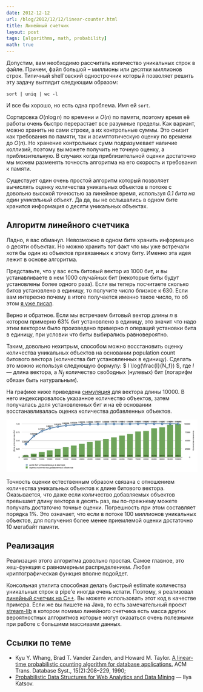 ```yaml
---
date: 2012-12-12
url: /blog/2012/12/12/linear-counter.html
title: Линейный счетчик
layout: post
tags: [algorithms, math, probability]
math: true
---
```


Допустим, вам необходимо рассчитать количество уникальных строк в файле. Причем, файл большой – миллионы или десятки миллионов строк. Типичный shell'овский однострочник который позволяет решить эту задачу выглядит следующим образом:

	sort | uniq | wc -l

И все бы хорошо, но есть одна проблема. Имя ей `sort`.

Сортировка $O(n \log n)$ по времени и $O(n)$ по памяти, поэтому время её работы очень быстро перерастает все разумные пределы. Как вариант, можно хранить не сами строки, а их контрольные суммы. Это снизит как требования по памяти, так и асимптотическую оценку по времени до $O(n)$. Но хранение контрольных сумм подразумевает наличие коллизий, поэтому вы можете получить не точную оценку, а приблизительную. В случаях когда приблизительной оценки достаточно мы можем разменять точность алгоритма на его скорость и требования к памяти.

Существует один очень простой алгоритм который позволяет вычислять оценку количества уникальных объектов в потоке с довольно высокой точностью за линейное время, используя _0.1 бита на один уникальный объект_. Да да, вы не ослышались в одном бите хранится информация о десяти уникальных объектах.

## Алгоритм линейного счетчика

Ладно, я вас обманул. Невозможно в одном бите хранить информацию о десяти объектах. Но можно хранить тот факт что мы уже встречали хотя бы один из объектов привязанных к этому биту. Именно эта идея лежит в основе алгоритма.

Представьте, что у вас есть битовый вектор из 1000 бит, и вы устанавливаете в нем 1000 случайных бит (некоторые биты будут установлены более одного раза). Если вы теперь посчитаете сколько битов установлено в единицу, то получите число близкое к 630. Если вам интересно почему в итоге получается именно такое число, то об этом [я уже писал][ref-one-in-a-million].

Верно и обратное. Если мы встречаем битовый вектор длины $n$ в котором примерно 63% бит установлено в единицу, это значит что надо этим вектором было произведено примерно $n$ операций установки бита в единицу, при условии что биты выбирались равновероятно.

Таким, довольно нехитрым, способом можно восстановить оценку количества уникальных объектов на основании population count битового вектора (количества бит установленных в единицу). Сделать это можно используя следующую формулу: $ l \log(\frac{l}{N_f}) $, где $l$ — длина вектора, а $N_f$ количество свободных (нулевых) бит (логарифм обязан быть натуральным).

На графике ниже приведена [симуляция][ref-gist] для вектора длины 10000. В него индексировалось указанное количество объектов, затем получалась доля установленных бит и на её основании восстанавливалась оценка количества добавленных объектов.

![Тестирование линейного счетчика](/images/linear-counter/fig1.png)

Точность оценки естественным образом связана с отношением количества уникальных объектов к длине битового вектора. Оказывается, что даже если количество добавляемых объектов превышает длину вектора в десять раз, вы по-прежнему можете получать достаточно точные оценки. Погрешность при этом составляет порядка 1%. Это означает, что если в потоке 100 миллионов уникальных объектов, для получения более менее приемлемой оценки достаточно 10 мегабайт памяти.

## Реализация

Реализация этого алгоритма довольно простая. Самое главное, это хеш-функция с равномерным распределением. Любая криптографическая функция вполне подойдет.

Консольная утилита способная делать быстрый estimate количества уникальных строк в pipe'е иногда очень кстати. Поэтому, я реализовал [линейный счетчик на C++][ref-github]. Вы можете использовать этот код в качестве примера. Если же вы пишете на Java, то есть замечательный проект [stream-lib][ref-stream-lib] в котором помимо линейного счетчика есть масса других вероятностных алгоритмов которые могут оказаться очень полезными при работе с большими массивами данных.

## Ссылки по теме

* Kyu Y. Whang, Brad T. Vander Zanden, and Howard M. Taylor. [A linear-time probabilistic counting algorithm for database applications.](http://dblab.kaist.ac.kr/Publication/pdf/ACM90_TODS_v15n2.pdf) ACM Trans. Database Syst., 15(2):208–229, 1990;
* [Probabilistic Data Structures for Web Analytics and Data Mining](http://highlyscalable.wordpress.com/2012/05/01/probabilistic-structures-web-analytics-data-mining/) — Ilya Katsov.

[ref-one-in-a-million]: /blog/2012/04/16/one-in-a-million.html
[ref-gist]: https://gist.github.com/4267208
[ref-github]: https://github.com/bazhenov/linear-counter
[ref-stream-lib]: https://github.com/clearspring/stream-lib
